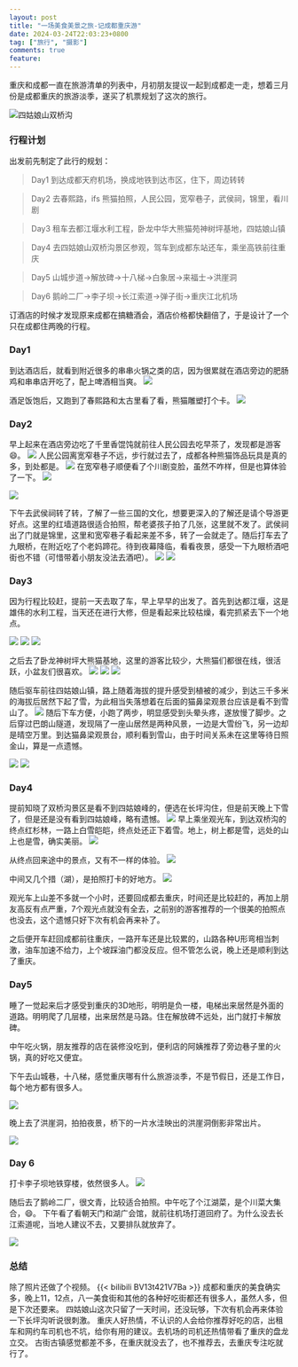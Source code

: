 ```yaml
---
layout: post
title: "一场美食美景之旅-记成都重庆游"
date: 2024-03-24T22:03:23+0800
tag: ["旅行", "摄影"]
comments: true
feature: 
---
```


重庆和成都一直在旅游清单的列表中，月初朋友提议一起到成都走一走，想着三月份是成都重庆的旅游淡季，遂买了机票规划了这次的旅行。

![四姑娘山双桥沟](https://img.isming.me/photo/20240319-16-39.jpg)
<!--more-->


### 行程计划
出发前先制定了此行的规划：

> Day1
到达成都天府机场，换成地铁到达市区，住下，周边转转

> Day2
去春熙路，ifs 熊猫拍照，人民公园，宽窄巷子，武侯祠，锦里，看川剧

> Day3
租车去都江堰水利工程，卧龙中华大熊猫苑神树坪基地，四姑娘山镇

> Day4 
去四姑娘山双桥沟景区参观，驾车到成都东站还车，乘坐高铁前往重庆

> Day5
山城步道->解放碑->十八梯->白象居->来福士->洪崖洞

> Day6
鹅岭二厂->李子坝->长江索道->弹子街->重庆江北机场

订酒店的时候才发现原来成都在搞糖酒会，酒店价格都快翻倍了，于是设计了一个只在成都住两晚的行程。

### Day1
到达酒店后，就看到附近很多的串串火锅之类的店，因为很累就在酒店旁边的肥肠鸡和串串店开吃了，配上啤酒相当爽。
![](https://img.isming.me/photo/IMG_20240316_185657.jpg)

酒足饭饱后，又跑到了春熙路和太古里看了看，熊猫雕塑打个卡。
![](https://img.isming.me/photo/20240316-16-5.jpg)

### Day2
早上起来在酒店旁边吃了千里香馄饨就前往人民公园去吃早茶了，发现都是游客😄。
![](https://img.isming.me/photo/20240317-16-22.jpg)
人民公园离宽窄巷子不远，步行就过去了，成都各种熊猫饰品玩具是真的多，到处都是。
![](https://img.isming.me/photo/20240317-16-46.jpg)
在宽窄巷子顺便看了个川剧变脸，虽然不咋样，但是也算体验了一下。
![](https://img.isming.me/photo/20240317-16-119.jpg)

![](https://img.isming.me/photo/20240317-16-190.jpg)

下午去武侯祠转了转，了解了一些三国的文化，想要更深入的了解还是请个导游更好点。这里的红墙道路很适合拍照，帮老婆孩子拍了几张，这里就不发了。武侯祠出了门就是锦里，这里和宽窄巷子看起来差不多，转了一会就走了。随后打车去了九眼桥，在附近吃了个老妈蹄花。待到夜幕降临，看看夜景，感受一下九眼桥酒吧街也不错（可惜带着小朋友没法去酒吧）。
![](https://img.isming.me/photo/20240317-16-517.jpg)
![](https://img.isming.me/photo/20240317-16-632.jpg)

### Day3
因为行程比较赶，提前一天去取了车，早上早早的出发了。首先到达都江堰，这是雄伟的水利工程，当天还在进行大修，但是看起来比较枯燥，看完抓紧去下一个地点。

![](https://img.isming.me/photo/20240318-16-4.jpg)
![](https://img.isming.me/photo/20240318-16-2.jpg)
![](https://img.isming.me/photo/IMG_20240318_100913.jpg)

之后去了卧龙神树坪大熊猫基地，这里的游客比较少，大熊猫们都很在线，很活跃，小盆友们很喜欢。
![](https://img.isming.me/photo/20240318-16-14.jpg)
![](https://img.isming.me/photo/20240318-16-19.jpg)
![](https://img.isming.me/photo/IMG_20240318_141136.jpg)

随后驱车前往四姑娘山镇，路上随着海拔的提升感受到植被的减少，到达三千多米的海拔后居然下起了雪，为此相当失落想着在后面的猫鼻梁观景台应该是看不到雪山了。
![](https://img.isming.me/photo/20240318-16-25.jpg)
随后下车方便，小跑了两步，明显感受到头晕头疼，遂放慢了脚步。之后穿过巴朗山隧道，发现隔了一座山居然是两种风景，一边是大雪纷飞，另一边却是晴空万里。到达猫鼻梁观景台，顺利看到雪山，由于时间关系未在这里等待日照金山，算是一点遗憾。

![](https://img.isming.me/photo/20240318-16-36.jpg)
![](https://img.isming.me/photo/20240318-16-34.jpg)

### Day4
提前知晓了双桥沟景区是看不到四姑娘峰的，便选在长坪沟住，但是前天晚上下雪了，但是还是没有看到四姑娘峰，略有遗憾。
![](https://img.isming.me/photo/20240319-16-6.jpg)
早上乘坐观光车，到达双桥沟的终点红杉林，一路上白雪皑皑，终点处还正下着雪。地上，树上都是雪，远处的山上也是雪，确实美丽。
![](https://img.isming.me/photo/20240319-16-19.jpg)

从终点回来途中的景点，又有不一样的体验。
![](https://img.isming.me/photo/IMG_20240319_112147.jpg)

中间又几个措（湖），是拍照打卡的好地方。
![](https://img.isming.me/photo/20240319-16-39.jpg)

观光车上山差不多就一个小时，还要回成都去重庆，时间还是比较赶的，再加上朋友高反有点严重，7个观光点就没有全去，之前别的游客推荐的一个很美的拍照点也没去，这个遗憾只好下次有机会再来补了。

之后便开车赶回成都前往重庆，一路开车还是比较累的，山路各种U形弯相当刺激，油车加速不给力，上个坡踩油门都没反应。但不管怎么说，晚上还是顺利到达了重庆。

### Day5
睡了一觉起来后才感受到重庆的3D地形，明明是负一楼，电梯出来居然是外面的道路。明明爬了几层楼，出来居然是马路。住在解放碑不远处，出门就打卡解放碑。

中午吃火锅，朋友推荐的店在装修没吃到，便利店的阿姨推荐了旁边巷子里的火锅，真的好吃又便宜。

下午去山城巷，十八梯，感觉重庆哪有什么旅游淡季，不是节假日，还是工作日，每个地方都有很多人。

![](https://img.isming.me/photo/IMG_20240320_190228.jpg)

晚上去了洪崖洞，拍拍夜景，桥下的一片水洼映出的洪崖洞倒影非常出片。

![](https://img.isming.me/photo/20240320-16-92.jpg)

### Day 6
打卡李子坝地铁穿楼，依然很多人。
![](https://img.isming.me/photo/IMG_20240321_111420.jpg)

随后去了鹅岭二厂，很文青，比较适合拍照。中午吃了个江湖菜，是个川菜大集合，😄。
下午看了看朝天门和湖广会馆，就前往机场打道回府了。为什么没去长江索道呢，当地人建议不去，又要排队就放弃了。

![](https://img.isming.me/photo/20240321-16-31.jpg)

### 总结
除了照片还做了个视频。
{{< bilibili BV13t421V7Ba >}}
成都和重庆的美食确实多，晚上11，12点，八一美食街和其他的各种好吃街都还有很多人，虽然人多，但是下次还要来。
四姑娘山这次只留了一天时间，还没玩够，下次有机会再来体验一下长坪沟听说很刺激。
重庆人好热情，不认识的人会给你推荐好吃的店，出租车和网约车司机也不坑，给你有用的建议。去机场的司机还热情带看了重庆的盘龙立交。
古街古镇感觉都差不多，在重庆就没去了，也不推荐去，去重庆专注吃就行了。
